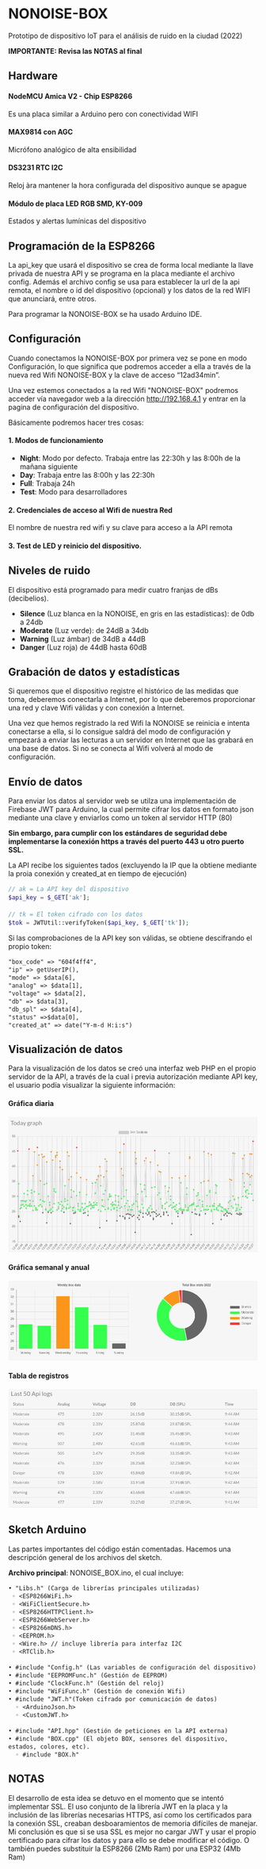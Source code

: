 # NONOISE-BOX
Prototipo de dispositivo IoT para el análisis de ruido en la ciudad (2022)

**IMPORTANTE: Revisa las NOTAS al final**

## Hardware

#### NodeMCU Amica V2 - Chip ESP8266
Es una placa similar a Arduino pero con conectividad WIFI
#### MAX9814 con AGC
Micrófono analógico de alta ensibilidad
#### DS3231 RTC I2C
Reloj àra mantener la hora configurada del dispositivo aunque se apague
#### Módulo de placa LED RGB SMD, KY-009
Estados y alertas lumínicas del dispositivo

## Programación de la ESP8266
La api_key que usará el dispositivo se crea de forma local mediante la llave privada de nuestra API y se programa en la placa mediante el archivo config. Además el archivo config se usa para establecer la url de la api remota, el nombre o id del dispositivo (opcional) y los datos de la red WIFI que anunciará, entre otros.

Para programar la NONOISE-BOX se ha usado Arduino IDE.
## Configuración
Cuando conectamos la NONOISE-BOX por primera vez se pone en modo Configuración, lo que significa que podremos acceder a ella a través de la nueva red Wifi NONOISE-BOX y la clave de acceso “12ad34min”.

Una vez estemos conectados a la red Wifi "NONOISE-BOX" podremos acceder vía navegador web a la dirección http://192.168.4.1 y entrar en la pagina de configuración del dispositivo.

Básicamente podremos hacer tres cosas:
#### 1. Modos de funcionamiento
+ **Night**: Modo por defecto. Trabaja entre las 22:30h y las 8:00h de la mañana siguiente
+ **Day**: Trabaja entre las 8:00h y las 22:30h
+ **Full**: Trabaja 24h
+ **Test**: Modo para desarrolladores
#### 2. Credenciales de acceso al Wifi de nuestra Red
El nombre de nuestra red wifi y su clave para acceso a la API remota
#### 3. Test de LED y reinicio del dispositivo.

## Niveles de ruido
El dispositivo está programado para medir cuatro franjas de dBs (decibelios).

 + **Silence** (Luz blanca en la NONOISE, en gris en las estadísticas): de 0db a 24db
 + **Moderate** (Luz verde): de 24dB a 34db
 + **Warning** (Luz ámbar) de 34dB a 44dB
 + **Danger** (Luz roja) de 44dB hasta 60dB

## Grabación de datos y estadísticas
Si queremos que el dispositivo registre el histórico de las medidas que toma, deberemos conectarla a Internet, por lo que deberemos proporcionar una red y clave Wifi válidas y con conexión a Internet.

Una vez que hemos registrado la red Wifi la NONOISE se reinicia e intenta conectarse a ella, si lo consigue saldrá del modo de configuración y empezará a enviar las lecturas a un servidor en Internet que las grabará en una base de datos. Si no se conecta al Wifi volverá al modo de configuración.

## Envío de datos
Para enviar los datos al servidor web se utilza una implementación de Firebase JWT para Arduino, la cual permite cifrar los datos en formato json mediante una clave y enviarlos como un token al servidor HTTP (80)

**Sin embargo, para cumplir con los estándares de seguridad debe implementarse la conexión https a través del puerto 443 u otro puerto SSL.**

La API recibe los siguientes tados (excluyendo la IP que la obtiene mediante la proia conexión y created_at en tiempo de ejecución)

```php
// ak = La API key del dispositivo
$api_key = $_GET['ak'];

// tk = El token cifrado con los datos
$tok = JWTUtil::verifyToken($api_key, $_GET['tk']);
```
Si las comprobaciones de la API key son válidas, se obtiene descifrando el propio token:
```
"box_code" => "604f4ff4",
"ip" => getUserIP(),
"mode" => $data[6],
"analog" => $data[1],
"voltage" => $data[2],
"db" => $data[3],
"db_spl" => $data[4],
"status" =>$data[0],
"created_at" => date("Y-m-d H:i:s")
```

## Visualización de datos
Para la visualización de los datos se creó una interfaz web PHP en el propio servidor de la API, a través de la cual i previa autorización mediante API key, el usuario podía visualizar la siguiente información:

#### Gráfica diaria
![Day graph](https://github.com/Parkteknia/NONOISE-Box/blob/main/docs/images/nonoise-24h.png)
#### Gráfica semanal y anual
![Global graph](https://github.com/Parkteknia/NONOISE-Box/blob/main/docs/images/nonoise-global.png)
#### Tabla de registros
![Stats table](https://github.com/Parkteknia/NONOISE-Box/blob/main/docs/images/nonoise-logs.png)

## Sketch Arduino
Las partes importantes del código están comentadas. Hacemos una descripción general de los archivos del sketch.

**Archivo principal**: NONOISE_BOX.ino, el cual incluye:

```
• "Libs.h" (Carga de librerías principales utilizadas)
 ◦ <ESP8266WiFi.h>
 ◦ <WiFiClientSecure.h>
 ◦ <ESP8266HTTPClient.h>
 ◦ <ESP8266WebServer.h>
 ◦ <ESP8266mDNS.h>
 ◦ <EEPROM.h>
 ◦ <Wire.h> // incluye librería para interfaz I2C
 ◦ <RTClib.h>

• #include "Config.h" (Las variables de configuración del dispositivo)
• #include "EEPROMFunc.h" (Gestión de EEPROM)
• #include "ClockFunc.h" (Gestión del reloj)
• #include "WiFiFunc.h" (Gestión de conexión Wifi)
• #include "JWT.h"(Token cifrado por comunicación de datos)
  ◦ <ArduinoJson.h>
  ◦ <CustomJWT.h>

• #include "API.hpp" (Gestión de peticiones en la API externa)
• #include "BOX.cpp" (El objeto BOX, sensores del dispositivo, estados, colores, etc).
  ◦ #include "BOX.h"
```
## NOTAS

El desarrollo de esta idea se detuvo en el momento que se intentó implementar SSL. El uso conjunto de la librería JWT en la placa y la inclusión de las librerías necesarias HTTPS, así como los certificados para la conexión SSL, creaban desboaramientos de memoria difíciles de manejar. Mi conclusión es que si se usa SSL es mejor no cargar JWT y usar el propio certificado para cifrar los datos y para ello se debe modificar el código. O también puedes substituir la ESP8266 (2Mb Ram) por una ESP32 (4Mb Ram)
